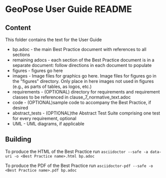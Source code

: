 # GeoPose User Guide README

## Content

This folder contains the text for the User Guide

* bp.adoc - the main Best Practice document with references to all sections
* remaining adocs - each section of the Best Practice document is in a separate document: follow directions in each document to populate
* figures - figures go here
* images - Image files for graphics go here. Image files for figures go in the "figures" directory. Only place in here images not used in figures (e.g., as parts of tables, as logos, etc.)
* requirements - (OPTIONAL) directory for requirements and requirement classes to be referenced in clause_7_normative_text.adoc
* code - (OPTIONAL)sample code to accompany the Best Practice, if desired
* abstract_tests - (OPTIONAL)the Abstract Test Suite comprising one test for every requirement, optional
* UML - UML diagrams, if applicable

## Building

To produce the HTML of the Best Practice run `asciidoctor --safe -a data-uri -o
<Best Practice name>.html bp.adoc`

To produce the PDF of the Best Practice run `asciidoctor-pdf --safe -o
<Best Practice name>.pdf bp.adoc`
